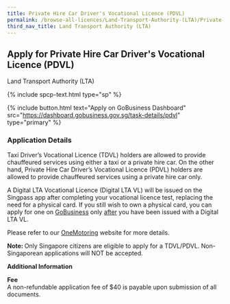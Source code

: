 ```yaml
---
title: Private Hire Car Driver's Vocational Licence (PDVL)
permalink: /browse-all-licences/Land-Transport-Authority-(LTA)/Private-Hire-Car-Driver's-Vocational-Licence-(PDVL)
third_nav_title: Land Transport Authority (LTA)
---
```


## Apply for Private Hire Car Driver's Vocational Licence (PDVL)

Land Transport Authority (LTA)

{% include spcp-text.html type="sp" %}

{% include button.html text="Apply on GoBusiness Dashboard" src="https://dashboard.gobusiness.gov.sg/task-details/pdvl" type="primary" %}

<H3>Application Details</H3>

<p>Taxi Driver&rsquo;s Vocational Licence (TDVL) holders are allowed to provide chauffeured services using either a taxi or a private hire car. On the other hand, Private Hire Car Driver&rsquo;s Vocational Licence (PDVL) holders are allowed to provide chauffeured services using a private hire car only.</p> 
<p>A Digital LTA Vocational Licence (Digital LTA VL) will be issued on the Singpass app after completing your vocational licence test, replacing the need for a physical card.&nbsp;If you still wish to own a physical card, you can apply for one on&nbsp;<a href="https://www.gobusiness.gov.sg/">GoBusiness</a>&nbsp;only&nbsp;<u>after</u> you have been issued with a Digital LTA VL.</p> 
<p>Please refer to our <a href="https://onemotoring.lta.gov.sg/content/onemotoring/home/driving/vocational_licence/vocational_licence_application.html" target="_blank" rel="noopener">OneMotoring</a> website for more details.</p> 
<p><strong data-stringify-type="bold">Note:&nbsp;</strong>Only Singapore citizens are eligible to apply for a TDVL/PDVL. Non-Singaporean applications will NOT be accepted.</p>

<strong>Additional Information</strong>

<p><strong>Fee<br></strong>A non-refundable application fee of $40 is payable upon submission of all documents.</p>

